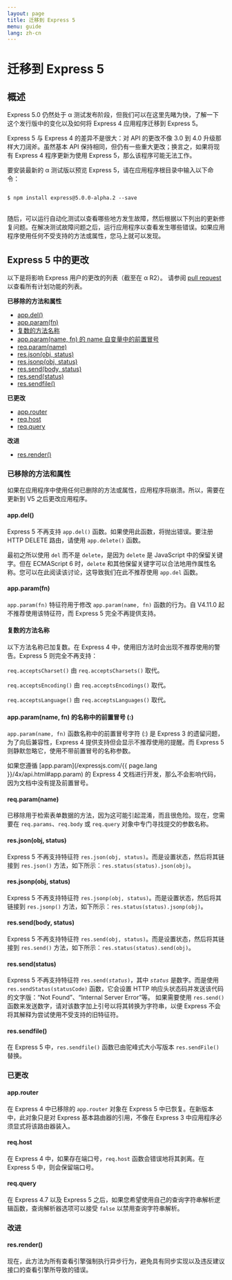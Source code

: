 ```yaml
---
layout: page
title: 迁移到 Express 5
menu: guide
lang: zh-cn
---
```


# 迁移到 Express 5

<h2 id="overview">概述</h2>

Express 5.0 仍然处于 α 测试发布阶段，但我们可以在这里先睹为快，了解一下这个发行版中的变化以及如何将 Express 4 应用程序迁移到 Express 5。

Express 5 与 Express 4 的差异不是很大：对 API 的更改不像 3.0 到 4.0 升级那样大刀阔斧。虽然基本 API 保持相同，但仍有一些重大更改；换言之，如果将现有 Express 4 程序更新为使用 Express 5，那么该程序可能无法工作。

要安装最新的 α 测试版以预览 Express 5，请在应用程序根目录中输入以下命令：

<pre>
<code class="language-sh" translate="no">
$ npm install express@5.0.0-alpha.2 --save
</code>
</pre>

随后，可以运行自动化测试以查看哪些地方发生故障，然后根据以下列出的更新修复问题。在解决测试故障问题之后，运行应用程序以查看发生哪些错误。如果应用程序使用任何不受支持的方法或属性，您马上就可以发现。

<h2 id="changes">Express 5 中的更改</h2>

以下是将影响 Express 用户的更改的列表（截至在 α R2）。
请参阅 [pull request](https://github.com/expressjs/express/pull/2237) 以查看所有计划功能的列表。

**已移除的方法和属性**

<ul class="doclist">
  <li><a href="#app.del">app.del()</a></li>
  <li><a href="#app.param">app.param(fn)</a></li>
  <li><a href="#plural">复数的方法名称</a></li>
  <li><a href="#leading">app.param(name, fn) 的 name 自变量中的前置冒号</a></li>
  <li><a href="#req.param">req.param(name)</a></li>
  <li><a href="#res.json">res.json(obj, status)</a></li>
  <li><a href="#res.jsonp">res.jsonp(obj, status)</a></li>
  <li><a href="#res.send.body">res.send(body, status)</a></li>
  <li><a href="#res.send.status">res.send(status)</a></li>
  <li><a href="#res.sendfile">res.sendfile()</a></li>
</ul>

**已更改**

<ul class="doclist">
  <li><a href="#app.router">app.router</a></li>
  <li><a href="#req.host">req.host</a></li>
  <li><a href="#req.query">req.query</a></li>
</ul>

**改进**

<ul class="doclist">
  <li><a href="#res.render">res.render()</a></li>
</ul>

<h3>已移除的方法和属性</h3>

如果在应用程序中使用任何已删除的方法或属性，应用程序将崩溃。所以，需要在更新到 V5 之后更改应用程序。

<h4 id="app.del">app.del()</h4>

Express 5 不再支持 `app.del()` 函数。如果使用此函数，将抛出错误。要注册 HTTP DELETE 路由，请使用 `app.delete()` 函数。

最初之所以使用 `del` 而不是 `delete`，是因为 `delete` 是 JavaScript 中的保留关键字。但在 ECMAScript 6 时，`delete` 和其他保留关键字可以合法地用作属性名称。您可以在此阅读该讨论，这导致我们在此不推荐使用 `app.del` 函数。

<h4 id="app.param">app.param(fn)</h4>

`app.param(fn)` 特征符用于修改 `app.param(name, fn)` 函数的行为。自 V4.11.0 起不推荐使用该特征符，而 Express 5 完全不再提供支持。

<h4 id="plural">复数的方法名称</h4>

以下方法名称已加复数。在 Express 4 中，使用旧方法时会出现不推荐使用的警告。Express 5 则完全不再支持：

`req.acceptsCharset()` 由 `req.acceptsCharsets()` 取代。

`req.acceptsEncoding()` 由 `req.acceptsEncodings()` 取代。

`req.acceptsLanguage()` 由 `req.acceptsLanguages()` 取代。

<h4 id="leading">app.param(name, fn) 的名称中的前置冒号 (:)</h4>

`app.param(name, fn)` 函数名称中的前置冒号字符 (:) 是 Express 3 的遗留问题，为了向后兼容性，Express 4 提供支持但会显示不推荐使用的提醒。而 Express 5 则静默忽略它，使用不带前置冒号的名称参数。

如果您遵循 [app.param](/expressjs.com/{{ page.lang }}/4x/api.html#app.param) 的 Express 4 文档进行开发，那么不会影响代码，因为文档中没有提及前置冒号。

<h4 id="req.param">req.param(name)</h4>

已移除用于检索表单数据的方法，因为这可能引起混淆，而且很危险。现在，您需要在 `req.params`、`req.body` 或 `req.query` 对象中专门寻找提交的参数名称。

<h4 id="res.json">res.json(obj, status)</h4>

Express 5 不再支持特征符 `res.json(obj, status)`。而是设置状态，然后将其链接到 `res.json()` 方法，如下所示：`res.status(status).json(obj)`。

<h4 id="res.jsonp">res.jsonp(obj, status)</h4>

Express 5 不再支持特征符 `res.jsonp(obj, status)`。而是设置状态，然后将其链接到 `res.jsonp()` 方法，如下所示：`res.status(status).jsonp(obj)`。

<h4 id="res.send.body">res.send(body, status)</h4>

Express 5 不再支持特征符 `res.send(obj, status)`。而是设置状态，然后将其链接到 `res.send()` 方法，如下所示：`res.status(status).send(obj)`。

<h4 id="res.send.status">res.send(status)</h4>

Express 5 不再支持特征符 <code>res.send(<em>status</em>)</code>，其中 *`status`* 是数字。而是使用 `res.sendStatus(statusCode)` 函数，它会设置 HTTP 响应头状态码并发送该代码的文字版：“Not Found”、“Internal Server Error”等。
如果需要使用 `res.send()` 函数来发送数字，请对该数字加上引号以将其转换为字符串，以便 Express 不会将其解释为尝试使用不受支持的旧特征符。

<h4 id="res.sendfile">res.sendfile()</h4>

在 Express 5 中，`res.sendfile()` 函数已由驼峰式大小写版本 `res.sendFile()` 替换。

<h3>已更改</h3>

<h4 id="app.router">app.router</h4>

在 Express 4 中已移除的 `app.router` 对象在 Express 5 中已恢复。在新版本中，此对象只是对 Express 基本路由器的引用，不像在 Express 3 中应用程序必须显式将该路由器装入。

<h4 id="req.host">req.host</h4>

在 Express 4 中，如果存在端口号，`req.host` 函数会错误地将其剥离。在 Express 5 中，则会保留端口号。

<h4 id="req.query">req.query</h4>

在 Express 4.7 以及 Express 5 之后，如果您希望使用自己的查询字符串解析逻辑函数，查询解析器选项可以接受 `false` 以禁用查询字符串解析。

<h3>改进</h3>

<h4 id="res.render">res.render()</h4>

现在，此方法为所有查看引擎强制执行异步行为，避免具有同步实现以及违反建议接口的查看引擎所导致的错误。
